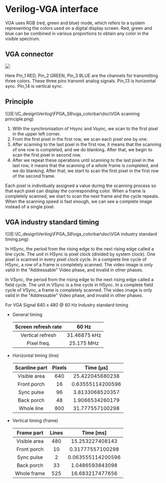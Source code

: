 # Verilog-VGA interface

VGA uses RGB (red, green and blue) mode, which refers to a system representing the colors used on a digital display screen. Red, green and blue can be combined in various proportions to obtain any color in the visible spectrum.

## VGA connector

![](E:\IC_design\Verilog\FPGA_S6\vga_colorbar\doc\VGA-connector-port.png)

Here Pin_1 RED, Pin_2 GREEN, Pin_3 BLUE are the channels for transmitting three colors. These three pins transmit analog signals. Pin_13 is horizontal sync. Pin_14 is vertical sync. 

## Principle

![](E:\IC_design\Verilog\FPGA_S6\vga_colorbar\doc\VGA scanning principle.png)

1. With the synchronisation of Hsync and Vsync, we scan to the first pixel in the upper left corner. 
2. From the first pixel in the first row, we scan each pixel one by one.
3. After scanning to the last pixel in the first row, it means that the scanning of one row is completed, and we do blanking. After that, we begin to scan the first pixel in second row.
4. After we repeat these operations until scanning to the last pixel in the last row, it means that the scanning of a whole frame is completed, and we do blanking. After that, we start to scan the first pixel in the first row of the second frame. 

Each pixel is individually assigned a value during the scanning process so that each pixel can display the corresponding color. When a frame is completely scanned, we start to scan the next frame and the cycle repeats. When the scanning speed is fast enough, we can see a complete image instead of a single pixel. 

## VGA industry standard timing

![](E:\IC_design\Verilog\FPGA_S6\vga_colorbar\doc\VGA industry standard timing.png)

In HSync, the period from the rising edge to the next rising edge called a line cycle. The unit in HSync is pixel clock (divided by system clock). One pixel is scanned in every pixel clock cycle. In a complete line cycle of HSync, a row of a frame is completely scanned. The video image is only valid in the "Addressable" Video phase, and invalid in other phases. 

In VSync, the period from the rising edge to the next rising edge called a field cycle. The unit in VSync is a line cycle in HSync. In a complete field cycle of VSync, a frame is completely scanned. The video image is only valid in the "Addressable" Video phase, and invalid in other phases. 

For VGA Signal 640 x 480 @ 60 Hz Industry standard timing

- General timing

  | Screen refresh rate |    60 Hz     |
  | :-----------------: | :----------: |
  |  Vertical refresh   | 31.46875 kHz |
  |     Pixel freq.     |  25.175 MHz  |

- Horizontal timing (line)

  | Scanline part | Pixels |    Time [µs]     |
  | :-----------: | :----: | :--------------: |
  | Visible area  |  640   | 25.422045680238  |
  |  Front porch  |   16   | 0.63555114200596 |
  |  Sync pulse   |   96   | 3.8133068520357  |
  |  Back porch   |   48   | 1.9066534260179  |
  |  Whole line   |  800   | 31.777557100298  |

- Vertical timing (frame)

  |  Frame part  | Lines |     Time [ms]     |
  | :----------: | :---: | :---------------: |
  | Visible area |  480  |  15.253227408143  |
  | Front porch  |  10   | 0.31777557100298  |
  |  Sync pulse  |   2   | 0.063555114200596 |
  |  Back porch  |  33   |  1.0486593843098  |
  | Whole frame  |  525  |  16.683217477656  |